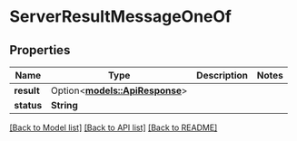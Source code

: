 # ServerResultMessageOneOf

## Properties

| Name       | Type                                              | Description | Notes |
| ---------- | ------------------------------------------------- | ----------- | ----- |
| **result** | Option<[**models::ApiResponse**](APIResponse.md)> |             |
| **status** | **String**                                        |             |

[[Back to Model list]](../README.md#documentation-for-models) [[Back to API list]](../README.md#documentation-for-api-endpoints) [[Back to README]](../README.md)
